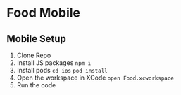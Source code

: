 # Food Mobile

## Mobile Setup
1. Clone Repo
2. Install JS packages `npm i`
3. Install pods `cd ios` `pod install`
4. Open the workspace in XCode `open Food.xcworkspace`
5. Run the code
